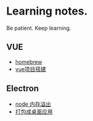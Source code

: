 # Learning notes.
Be patient. Keep learning.

## VUE

* [homebrew](/about_homebrew.md)
* [vue项目搭建](/vue-cli.md)


## Electron

* [node 内存溢出](/node_memory.md)
* [打包成桌面应用](/package.md)
